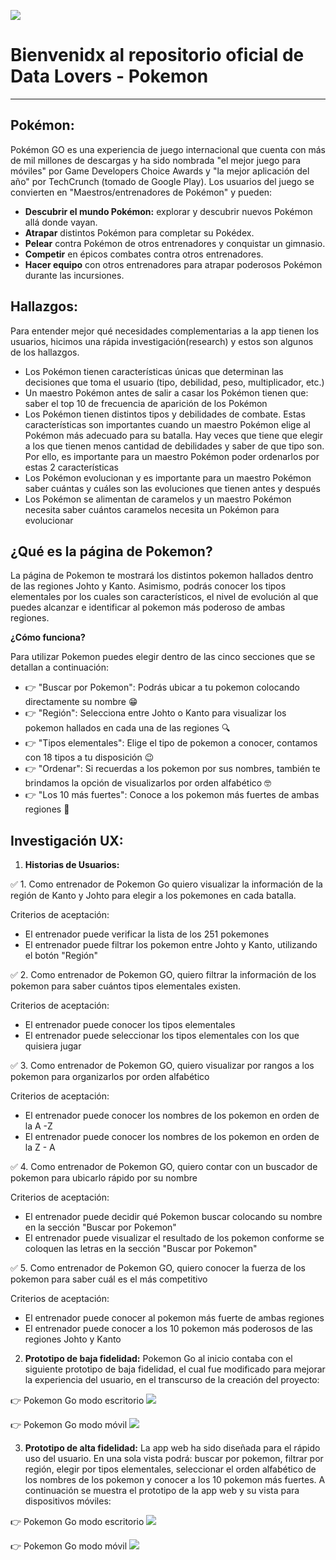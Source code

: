 ![](./Imagenes/encabezado.png)

# Bienvenidx al repositorio oficial de Data Lovers - Pokemon
___

## Pokémon:

Pokémon GO es una experiencia de juego internacional que cuenta con más de mil millones de descargas y ha sido nombrada "el mejor juego para móviles" por Game Developers Choice Awards y "la mejor aplicación del año" por TechCrunch (tomado de Google Play). Los usuarios del juego se convierten en "Maestros/entrenadores de Pokémon" y pueden:

- **Descubrir el mundo Pokémon:** explorar y descubrir nuevos Pokémon allá donde vayan.
- **Atrapar** distintos Pokémon para completar su Pokédex.
- **Pelear** contra Pokémon de otros entrenadores y conquistar un gimnasio.
- **Competir** en épicos combates contra otros entrenadores.
- **Hacer equipo** con otros entrenadores para atrapar poderosos Pokémon durante las incursiones.

## Hallazgos:

Para entender mejor qué necesidades complementarias a la app tienen los usuarios, hicimos una rápida investigación(research) y estos son algunos de los hallazgos.

- Los Pokémon tienen características únicas que determinan las decisiones que toma el usuario (tipo, debilidad, peso, multiplicador, etc.)
- Un maestro Pokémon antes de salir a casar los Pokémon tienen que: saber el top 10 de frecuencia de aparición de los Pokémon
- Los Pokémon tienen distintos tipos y debilidades de combate. Estas características son importantes cuando un maestro Pokémon elige al Pokémon más adecuado para su batalla. Hay veces que tiene que elegir a los que tienen menos cantidad de debilidades y saber de que tipo son. Por ello, es importante para un maestro Pokémon poder ordenarlos por estas 2 características
- Los Pokémon evolucionan y es importante para un maestro Pokémon saber cuántas y cuáles son las evoluciones que tienen antes y después
- Los Pokémon se alimentan de caramelos y un maestro Pokémon necesita saber cuántos caramelos necesita un Pokémon para evolucionar

## ¿Qué es la página de Pokemon?

La página de Pokemon te mostrará los distintos pokemon hallados dentro de las regiones Johto y Kanto. Asimismo, podrás conocer los tipos elementales por los cuales son característicos, el nivel de evolución al que puedes alcanzar e identificar al pokemon más poderoso de ambas regiones.

**¿Cómo funciona?**

Para utilizar Pokemon puedes elegir dentro de las cinco secciones que se detallan a continuación:
- :point_right: "Buscar por Pokemon": Podrás ubicar a tu pokemon colocando directamente su nombre 😁
- :point_right: "Región": Selecciona entre Johto o Kanto para visualizar los pokemon hallados en cada una de las regiones 🔍
- :point_right: "Tipos elementales": Elige el tipo de pokemon a conocer, contamos con 18 tipos a tu disposición 😉
- :point_right: "Ordenar": Si recuerdas a los pokemon por sus nombres, también te brindamos la opción de visualizarlos por orden alfabético 🤓
- :point_right: "Los 10 más fuertes": Conoce a los pokemon más fuertes de ambas regiones 💪 

## Investigación UX:

1. **Historias de Usuarios:** 

✅ 1. Como entrenador de Pokemon Go quiero visualizar la información de la región de Kanto y Johto para elegir a los      pokemones en cada batalla.

Criterios de aceptación:
- El entrenador puede verificar la lista de los 251 pokemones
- El entrenador puede filtrar los pokemon entre Johto y Kanto, utilizando el botón "Región"

✅ 2. Como entrenador de Pokemon GO, quiero filtrar la información de los pokemon para saber cuántos tipos elementales existen.

Criterios de aceptación:
- El entrenador puede conocer los tipos elementales
- El entrenador puede seleccionar los tipos elementales con los que quisiera jugar

✅ 3. Como entrenador de Pokemon GO, quiero visualizar por rangos a los pokemon para organizarlos por orden alfabético

Criterios de aceptación:
- El entrenador puede conocer los nombres de los pokemon en orden de la A -Z
- El entrenador puede conocer los nombres de los pokemon en orden de la Z - A

✅ 4. Como entrenador de Pokemon GO, quiero contar con un buscador de pokemon para ubicarlo rápido por su nombre

Criterios de aceptación:
- El entrenador puede decidir qué Pokemon buscar colocando su nombre en la sección "Buscar por Pokemon"
- El entrenador puede visualizar el resultado de los pokemon conforme se coloquen las letras en la sección "Buscar por Pokemon"

✅ 5. Como entrenador de Pokemon GO, quiero conocer la fuerza de los pokemon para saber cuál es el más competitivo

Criterios de aceptación:
- El entrenador puede conocer al pokemon más fuerte de ambas regiones
- El entrenador puede conocer a los 10 pokemon más poderosos de las regiones Johto y Kanto

2. **Prototipo de baja fidelidad:**
Pokemon Go al inicio contaba con el siguiente prototipo de baja fidelidad, el cual fue modificado para mejorar la experiencia del usuario, en el transcurso de la creación del proyecto:

:point_right: Pokemon Go modo escritorio
![](Imagenes/escritoriobf.PNG)

:point_right: Pokemon Go modo móvil
![](Imagenes/movilbf.png)

3. **Prototipo de alta fidelidad:**
La app web ha sido diseñada para el rápido uso del usuario. En una sola vista podrá: buscar por pokemon, filtrar por región, elegir por tipos elementales, seleccionar el orden alfabético de los nombres de los pokemon y conocer a los 10 pokemon más fuertes. A continuación se muestra el prototipo de la app web y su vista para dispositivos móviles:

:point_right: Pokemon Go modo escritorio
![](Imagenes/altaF.png)

:point_right: Pokemon Go modo móvil
![](Imagenes/movil.png)